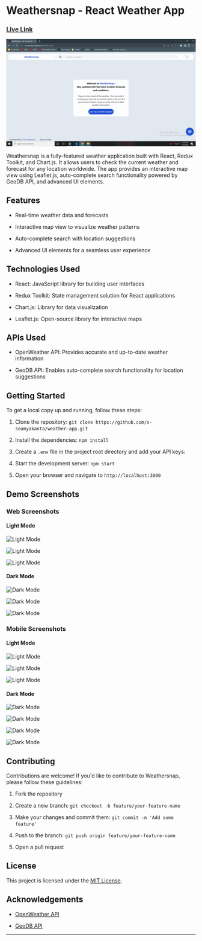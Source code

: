 

# Weathersnap - React Weather App<h3> <a href="https://s-soumyakanta.github.io/weather-app/">Live Link </a></h3>

![WeatherSnap](src/assets/dp1.png)

Weathersnap is a fully-featured weather application built with React, Redux Toolkit, and Chart.js. It allows users to check the current weather and forecast for any location worldwide. The app provides an interactive map view using Leaflet.js, auto-complete search functionality powered by GeoDB API, and advanced UI elements.

## Features

- Real-time weather data and forecasts

- Interactive map view to visualize weather patterns

- Auto-complete search with location suggestions

- Advanced UI elements for a seamless user experience

## Technologies Used

- React: JavaScript library for building user interfaces

- Redux Toolkit: State management solution for React applications

- Chart.js: Library for data visualization

- Leaflet.js: Open-source library for interactive maps

## APIs Used

- OpenWeather API: Provides accurate and up-to-date weather information

- GeoDB API: Enables auto-complete search functionality for location suggestions

## Getting Started

To get a local copy up and running, follow these steps:

1. Clone the repository: `git clone https://github.com/s-soumyakanta/weather-app.git`

2. Install the dependencies: `npm install`

3. Create a `.env` file in the project root directory and add your API keys:

4. Start the development server: `npm start`

5. Open your browser and navigate to `http://localhost:3000`

## Demo Screenshots

### Web Screenshots

#### Light Mode

![Light Mode](../src/assets/dp1.png)

![Light Mode](../src/assets/dp3.png)

![Light Mode](../src/assets/dp5.png)

#### Dark Mode

![Dark Mode](../src/assets/dp2.png)

![Dark Mode](../src/assets/dp4.png)

![Dark Mode](../src/assets/dp6.png)



### Mobile Screenshots

#### Light Mode

![Light Mode](../src/assets/mb1.png)

![Light Mode](../src/assets/mb3.png)

![Light Mode](../src/assets/mb5.png)

#### Dark Mode

![Dark Mode](../src/assets/mb2.png)

![Dark Mode](../src/assets/mb4.png)

![Dark Mode](../src/assets/mb6.png)

![Dark Mode](../src/assets/mb7.png)






## Contributing

Contributions are welcome! If you'd like to contribute to Weathersnap, please follow these guidelines:

1. Fork the repository

2. Create a new branch: `git checkout -b feature/your-feature-name`

3. Make your changes and commit them: `git commit -m 'Add some feature'`

4. Push to the branch: `git push origin feature/your-feature-name`

5. Open a pull request

## License

This project is licensed under the [MIT License](LICENSE).

## Acknowledgements

- [OpenWeather API](https://openweathermap.org/)

- [GeoDB API](https://geodb.dev/)

---

